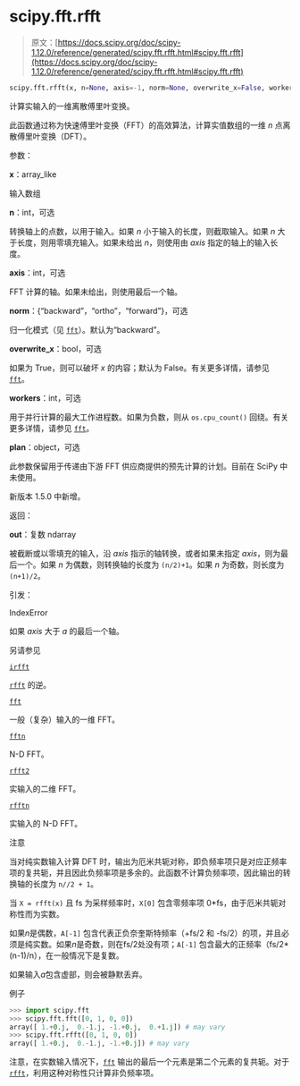 # scipy.fft.rfft

> 原文：[https://docs.scipy.org/doc/scipy-1.12.0/reference/generated/scipy.fft.rfft.html#scipy.fft.rfft](https://docs.scipy.org/doc/scipy-1.12.0/reference/generated/scipy.fft.rfft.html#scipy.fft.rfft)

```py
scipy.fft.rfft(x, n=None, axis=-1, norm=None, overwrite_x=False, workers=None, *, plan=None)
```

计算实输入的一维离散傅里叶变换。

此函数通过称为快速傅里叶变换（FFT）的高效算法，计算实值数组的一维 *n* 点离散傅里叶变换（DFT）。

参数：

**x**：array_like

输入数组

**n**：int，可选

转换轴上的点数，以用于输入。如果 *n* 小于输入的长度，则截取输入。如果 *n* 大于长度，则用零填充输入。如果未给出 *n*，则使用由 *axis* 指定的轴上的输入长度。

**axis**：int，可选

FFT 计算的轴。如果未给出，则使用最后一个轴。

**norm**：{“backward”，“ortho”，“forward”}，可选

归一化模式（见 [`fft`](https://docs.scipy.org/doc/scipy-1.12.0/reference/generated/scipy.fft.fft.html#scipy.fft.fft "scipy.fft.fft")）。默认为“backward”。

**overwrite_x**：bool，可选

如果为 True，则可以破坏 *x* 的内容；默认为 False。有关更多详情，请参见 [`fft`](https://docs.scipy.org/doc/scipy-1.12.0/reference/generated/scipy.fft.fft.html#scipy.fft.fft "scipy.fft.fft")。

**workers**：int，可选

用于并行计算的最大工作进程数。如果为负数，则从 `os.cpu_count()` 回绕。有关更多详情，请参见 [`fft`](https://docs.scipy.org/doc/scipy-1.12.0/reference/generated/scipy.fft.fft.html#scipy.fft.fft "scipy.fft.fft")。

**plan**：object，可选

此参数保留用于传递由下游 FFT 供应商提供的预先计算的计划。目前在 SciPy 中未使用。

新版本 1.5.0 中新增。

返回：

**out**：复数 ndarray

被截断或以零填充的输入，沿 *axis* 指示的轴转换，或者如果未指定 *axis*，则为最后一个。如果 *n* 为偶数，则转换轴的长度为 `(n/2)+1`。如果 *n* 为奇数，则长度为 `(n+1)/2`。

引发：

IndexError

如果 *axis* 大于 *a* 的最后一个轴。

另请参见

[`irfft`](https://docs.scipy.org/doc/scipy-1.12.0/reference/generated/scipy.fft.irfft.html#scipy.fft.irfft "scipy.fft.irfft")

[`rfft`](https://docs.scipy.org/doc/scipy-1.12.0/reference/generated/scipy.fft.fft.html#scipy.fft.fft "scipy.fft.rfft") 的逆。

[`fft`](https://docs.scipy.org/doc/scipy-1.12.0/reference/generated/scipy.fft.fft.html#scipy.fft.fft "scipy.fft.fft")

一般（复杂）输入的一维 FFT。

[`fftn`](https://docs.scipy.org/doc/scipy-1.12.0/reference/generated/scipy.fft.fftn.html#scipy.fft.fftn "scipy.fft.fftn")

N-D FFT。

[`rfft2`](https://docs.scipy.org/doc/scipy-1.12.0/reference/generated/scipy.fft.rfft2.html#scipy.fft.rfft2 "scipy.fft.rfft2")

实输入的二维 FFT。

[`rfftn`](https://docs.scipy.org/doc/scipy-1.12.0/reference/generated/scipy.fft.rfftn.html#scipy.fft.rfftn "scipy.fft.rfftn")

实输入的 N-D FFT。

注意

当对纯实数输入计算 DFT 时，输出为厄米共轭对称，即负频率项只是对应正频率项的复共轭，并且因此负频率项是多余的。此函数不计算负频率项，因此输出的转换轴的长度为 `n//2 + 1`。

当 `X = rfft(x)` 且 fs 为采样频率时，`X[0]` 包含零频率项 0*fs，由于厄米共轭对称性而为实数。

如果*n*是偶数，`A[-1]` 包含代表正负奈奎斯特频率（+fs/2 和 -fs/2）的项，并且必须是纯实数。如果*n*是奇数，则在fs/2处没有项；`A[-1]` 包含最大的正频率（fs/2*(n-1)/n），在一般情况下是复数。

如果输入*a*包含虚部，则会被静默丢弃。

例子

```py
>>> import scipy.fft
>>> scipy.fft.fft([0, 1, 0, 0])
array([ 1.+0.j,  0.-1.j, -1.+0.j,  0.+1.j]) # may vary
>>> scipy.fft.rfft([0, 1, 0, 0])
array([ 1.+0.j,  0.-1.j, -1.+0.j]) # may vary 
```

注意，在实数输入情况下，[`fft`](https://docs.scipy.org/doc/scipy/reference/generated/scipy.fft.fft.html#scipy.fft.fft "scipy.fft.fft") 输出的最后一个元素是第二个元素的复共轭。对于[`rfft`](https://docs.scipy.org/doc/scipy/reference/generated/scipy.fft.rfft.html#scipy.fft.rfft "scipy.fft.rfft")，利用这种对称性只计算非负频率项。
